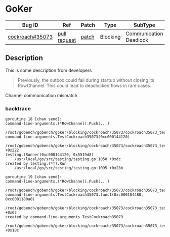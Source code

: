 # GoKer

| Bug ID|  Ref | Patch | Type | SubType | SubsubType |
| ----  | ---- | ----  | ---- | ---- | ---- |
|[cockroach#35073]|[pull request]|[patch]| Blocking | Communication Deadlock | Channel |

[cockroach#35073]:(cockroach35073_test.go)
[patch]:https://github.com/cockroachdb/cockroach/pull/35073/files
[pull request]:https://github.com/cockroachdb/cockroach/pull/35073
 
## Description


This is some description from developers

> Previously, the outbox could fail during startup without closing its
  RowChannel. This could lead to deadlocked flows in rare cases.

Channel communication mismatch

### backtrace

```
goroutine 18 [chan send]:
command-line-arguments.(*RowChannel).Push(...)
	/root/gobench/gobench/goker/blocking/cockroach/35073/cockroach35073_test.go:49
command-line-arguments.TestCockroach35073(0xc000144120)
	/root/gobench/gobench/goker/blocking/cockroach/35073/cockroach35073_test.go:110 +0x222
testing.tRunner(0xc000144120, 0x5519d8)
	/usr/local/go/src/testing/testing.go:1050 +0xdc
created by testing.(*T).Run
	/usr/local/go/src/testing/testing.go:1095 +0x28b

goroutine 19 [chan send]:
command-line-arguments.(*RowChannel).Push(...)
	/root/gobench/gobench/goker/blocking/cockroach/35073/cockroach35073_test.go:49
command-line-arguments.TestCockroach35073.func1(0xc000104480, 0xc0001180a0)
	/root/gobench/gobench/goker/blocking/cockroach/35073/cockroach35073_test.go:103 +0x62
created by command-line-arguments.TestCockroach35073
	/root/gobench/gobench/goker/blocking/cockroach/35073/cockroach35073_test.go:102 +0x18c
```